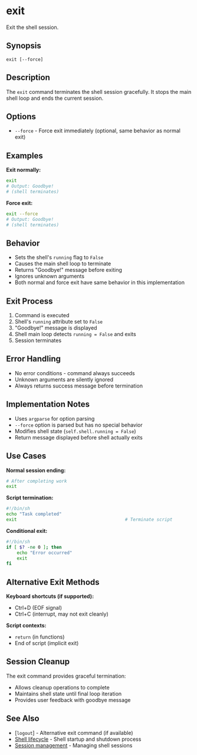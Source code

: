 # exit

Exit the shell session.

## Synopsis

```
exit [--force]
```

## Description

The `exit` command terminates the shell session gracefully. It stops the main shell loop and ends the current session.

## Options

- `--force` - Force exit immediately (optional, same behavior as normal exit)

## Examples

**Exit normally:**
```bash
exit
# Output: Goodbye!
# (shell terminates)
```

**Force exit:**
```bash
exit --force
# Output: Goodbye!  
# (shell terminates)
```

## Behavior

- Sets the shell's `running` flag to `False`
- Causes the main shell loop to terminate
- Returns "Goodbye!" message before exiting
- Ignores unknown arguments
- Both normal and force exit have same behavior in this implementation

## Exit Process

1. Command is executed
2. Shell's `running` attribute set to `False`
3. "Goodbye!" message is displayed
4. Shell main loop detects `running = False` and exits
5. Session terminates

## Error Handling

- No error conditions - command always succeeds
- Unknown arguments are silently ignored
- Always returns success message before termination

## Implementation Notes

- Uses `argparse` for option parsing
- `--force` option is parsed but has no special behavior
- Modifies shell state (`self.shell.running = False`)
- Return message displayed before shell actually exits

## Use Cases

**Normal session ending:**
```bash
# After completing work
exit
```

**Script termination:**
```bash
#!/bin/sh
echo "Task completed"
exit                                         # Terminate script
```

**Conditional exit:**
```bash
#!/bin/sh
if [ $? -ne 0 ]; then
    echo "Error occurred"
    exit
fi
```

## Alternative Exit Methods

**Keyboard shortcuts (if supported):**
- Ctrl+D (EOF signal)
- Ctrl+C (interrupt, may not exit cleanly)

**Script contexts:**
- `return` (in functions)
- End of script (implicit exit)

## Session Cleanup

The exit command provides graceful termination:
- Allows cleanup operations to complete
- Maintains shell state until final loop iteration
- Provides user feedback with goodbye message

## See Also

- [`logout`] - Alternative exit command (if available)
- [Shell lifecycle](../../README.md#lifecycle) - Shell startup and shutdown process
- [Session management](../../README.md#sessions) - Managing shell sessions